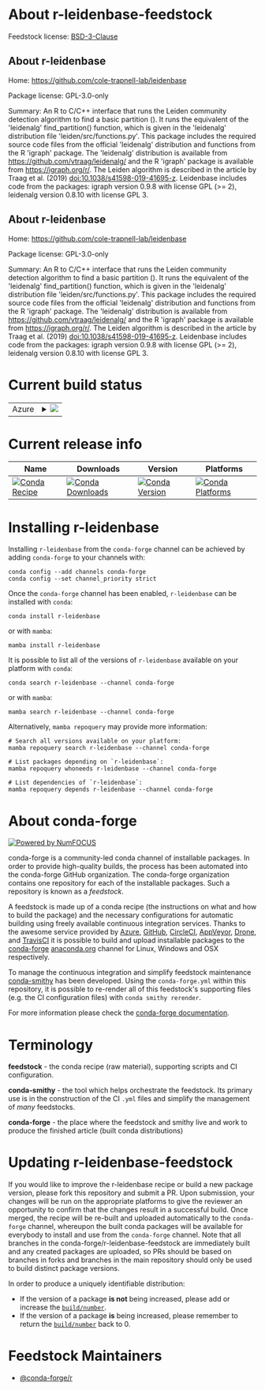 About r-leidenbase-feedstock
============================

Feedstock license: [BSD-3-Clause](https://github.com/conda-forge/r-leidenbase-feedstock/blob/main/LICENSE.txt)


About r-leidenbase
------------------

Home: https://github.com/cole-trapnell-lab/leidenbase

Package license: GPL-3.0-only

Summary: An R to C/C++ interface that runs the Leiden community detection algorithm to find a basic partition (). It runs the equivalent of the 'leidenalg' find_partition() function, which is given in the 'leidenalg' distribution file 'leiden/src/functions.py'. This package includes the required source code files from the official 'leidenalg' distribution and functions from the R 'igraph' package.  The 'leidenalg' distribution is available from <https://github.com/vtraag/leidenalg/> and the R 'igraph' package is available from <https://igraph.org/r/>. The Leiden algorithm is described in the article by Traag et al. (2019) <doi:10.1038/s41598-019-41695-z>. Leidenbase includes code from the packages: igraph version 0.9.8 with license GPL (>= 2), leidenalg version 0.8.10 with license GPL 3.

About r-leidenbase
------------------

Home: https://github.com/cole-trapnell-lab/leidenbase

Package license: GPL-3.0-only

Summary: An R to C/C++ interface that runs the Leiden community detection algorithm to find a basic partition (). It runs the equivalent of the 'leidenalg' find_partition() function, which is given in the 'leidenalg' distribution file 'leiden/src/functions.py'. This package includes the required source code files from the official 'leidenalg' distribution and functions from the R 'igraph' package.  The 'leidenalg' distribution is available from <https://github.com/vtraag/leidenalg/> and the R 'igraph' package is available from <https://igraph.org/r/>. The Leiden algorithm is described in the article by Traag et al. (2019) <doi:10.1038/s41598-019-41695-z>. Leidenbase includes code from the packages: igraph version 0.9.8 with license GPL (>= 2), leidenalg version 0.8.10 with license GPL 3.

Current build status
====================


<table>
    
  <tr>
    <td>Azure</td>
    <td>
      <details>
        <summary>
          <a href="https://dev.azure.com/conda-forge/feedstock-builds/_build/latest?definitionId=24878&branchName=main">
            <img src="https://dev.azure.com/conda-forge/feedstock-builds/_apis/build/status/r-leidenbase-feedstock?branchName=main">
          </a>
        </summary>
        <table>
          <thead><tr><th>Variant</th><th>Status</th></tr></thead>
          <tbody><tr>
              <td>linux_64_r_base4.4</td>
              <td>
                <a href="https://dev.azure.com/conda-forge/feedstock-builds/_build/latest?definitionId=24878&branchName=main">
                  <img src="https://dev.azure.com/conda-forge/feedstock-builds/_apis/build/status/r-leidenbase-feedstock?branchName=main&jobName=linux&configuration=linux%20linux_64_r_base4.4" alt="variant">
                </a>
              </td>
            </tr><tr>
              <td>linux_64_r_base4.5</td>
              <td>
                <a href="https://dev.azure.com/conda-forge/feedstock-builds/_build/latest?definitionId=24878&branchName=main">
                  <img src="https://dev.azure.com/conda-forge/feedstock-builds/_apis/build/status/r-leidenbase-feedstock?branchName=main&jobName=linux&configuration=linux%20linux_64_r_base4.5" alt="variant">
                </a>
              </td>
            </tr><tr>
              <td>linux_aarch64_r_base4.4</td>
              <td>
                <a href="https://dev.azure.com/conda-forge/feedstock-builds/_build/latest?definitionId=24878&branchName=main">
                  <img src="https://dev.azure.com/conda-forge/feedstock-builds/_apis/build/status/r-leidenbase-feedstock?branchName=main&jobName=linux&configuration=linux%20linux_aarch64_r_base4.4" alt="variant">
                </a>
              </td>
            </tr><tr>
              <td>linux_aarch64_r_base4.5</td>
              <td>
                <a href="https://dev.azure.com/conda-forge/feedstock-builds/_build/latest?definitionId=24878&branchName=main">
                  <img src="https://dev.azure.com/conda-forge/feedstock-builds/_apis/build/status/r-leidenbase-feedstock?branchName=main&jobName=linux&configuration=linux%20linux_aarch64_r_base4.5" alt="variant">
                </a>
              </td>
            </tr><tr>
              <td>linux_ppc64le_r_base4.4</td>
              <td>
                <a href="https://dev.azure.com/conda-forge/feedstock-builds/_build/latest?definitionId=24878&branchName=main">
                  <img src="https://dev.azure.com/conda-forge/feedstock-builds/_apis/build/status/r-leidenbase-feedstock?branchName=main&jobName=linux&configuration=linux%20linux_ppc64le_r_base4.4" alt="variant">
                </a>
              </td>
            </tr><tr>
              <td>linux_ppc64le_r_base4.5</td>
              <td>
                <a href="https://dev.azure.com/conda-forge/feedstock-builds/_build/latest?definitionId=24878&branchName=main">
                  <img src="https://dev.azure.com/conda-forge/feedstock-builds/_apis/build/status/r-leidenbase-feedstock?branchName=main&jobName=linux&configuration=linux%20linux_ppc64le_r_base4.5" alt="variant">
                </a>
              </td>
            </tr><tr>
              <td>osx_64_r_base4.4</td>
              <td>
                <a href="https://dev.azure.com/conda-forge/feedstock-builds/_build/latest?definitionId=24878&branchName=main">
                  <img src="https://dev.azure.com/conda-forge/feedstock-builds/_apis/build/status/r-leidenbase-feedstock?branchName=main&jobName=osx&configuration=osx%20osx_64_r_base4.4" alt="variant">
                </a>
              </td>
            </tr><tr>
              <td>osx_64_r_base4.5</td>
              <td>
                <a href="https://dev.azure.com/conda-forge/feedstock-builds/_build/latest?definitionId=24878&branchName=main">
                  <img src="https://dev.azure.com/conda-forge/feedstock-builds/_apis/build/status/r-leidenbase-feedstock?branchName=main&jobName=osx&configuration=osx%20osx_64_r_base4.5" alt="variant">
                </a>
              </td>
            </tr><tr>
              <td>osx_arm64_r_base4.4</td>
              <td>
                <a href="https://dev.azure.com/conda-forge/feedstock-builds/_build/latest?definitionId=24878&branchName=main">
                  <img src="https://dev.azure.com/conda-forge/feedstock-builds/_apis/build/status/r-leidenbase-feedstock?branchName=main&jobName=osx&configuration=osx%20osx_arm64_r_base4.4" alt="variant">
                </a>
              </td>
            </tr><tr>
              <td>osx_arm64_r_base4.5</td>
              <td>
                <a href="https://dev.azure.com/conda-forge/feedstock-builds/_build/latest?definitionId=24878&branchName=main">
                  <img src="https://dev.azure.com/conda-forge/feedstock-builds/_apis/build/status/r-leidenbase-feedstock?branchName=main&jobName=osx&configuration=osx%20osx_arm64_r_base4.5" alt="variant">
                </a>
              </td>
            </tr><tr>
              <td>win_64_r_base4.4</td>
              <td>
                <a href="https://dev.azure.com/conda-forge/feedstock-builds/_build/latest?definitionId=24878&branchName=main">
                  <img src="https://dev.azure.com/conda-forge/feedstock-builds/_apis/build/status/r-leidenbase-feedstock?branchName=main&jobName=win&configuration=win%20win_64_r_base4.4" alt="variant">
                </a>
              </td>
            </tr><tr>
              <td>win_64_r_base4.5</td>
              <td>
                <a href="https://dev.azure.com/conda-forge/feedstock-builds/_build/latest?definitionId=24878&branchName=main">
                  <img src="https://dev.azure.com/conda-forge/feedstock-builds/_apis/build/status/r-leidenbase-feedstock?branchName=main&jobName=win&configuration=win%20win_64_r_base4.5" alt="variant">
                </a>
              </td>
            </tr>
          </tbody>
        </table>
      </details>
    </td>
  </tr>
</table>

Current release info
====================

| Name | Downloads | Version | Platforms |
| --- | --- | --- | --- |
| [![Conda Recipe](https://img.shields.io/badge/recipe-r--leidenbase-green.svg)](https://anaconda.org/conda-forge/r-leidenbase) | [![Conda Downloads](https://img.shields.io/conda/dn/conda-forge/r-leidenbase.svg)](https://anaconda.org/conda-forge/r-leidenbase) | [![Conda Version](https://img.shields.io/conda/vn/conda-forge/r-leidenbase.svg)](https://anaconda.org/conda-forge/r-leidenbase) | [![Conda Platforms](https://img.shields.io/conda/pn/conda-forge/r-leidenbase.svg)](https://anaconda.org/conda-forge/r-leidenbase) |

Installing r-leidenbase
=======================

Installing `r-leidenbase` from the `conda-forge` channel can be achieved by adding `conda-forge` to your channels with:

```
conda config --add channels conda-forge
conda config --set channel_priority strict
```

Once the `conda-forge` channel has been enabled, `r-leidenbase` can be installed with `conda`:

```
conda install r-leidenbase
```

or with `mamba`:

```
mamba install r-leidenbase
```

It is possible to list all of the versions of `r-leidenbase` available on your platform with `conda`:

```
conda search r-leidenbase --channel conda-forge
```

or with `mamba`:

```
mamba search r-leidenbase --channel conda-forge
```

Alternatively, `mamba repoquery` may provide more information:

```
# Search all versions available on your platform:
mamba repoquery search r-leidenbase --channel conda-forge

# List packages depending on `r-leidenbase`:
mamba repoquery whoneeds r-leidenbase --channel conda-forge

# List dependencies of `r-leidenbase`:
mamba repoquery depends r-leidenbase --channel conda-forge
```


About conda-forge
=================

[![Powered by
NumFOCUS](https://img.shields.io/badge/powered%20by-NumFOCUS-orange.svg?style=flat&colorA=E1523D&colorB=007D8A)](https://numfocus.org)

conda-forge is a community-led conda channel of installable packages.
In order to provide high-quality builds, the process has been automated into the
conda-forge GitHub organization. The conda-forge organization contains one repository
for each of the installable packages. Such a repository is known as a *feedstock*.

A feedstock is made up of a conda recipe (the instructions on what and how to build
the package) and the necessary configurations for automatic building using freely
available continuous integration services. Thanks to the awesome service provided by
[Azure](https://azure.microsoft.com/en-us/services/devops/), [GitHub](https://github.com/),
[CircleCI](https://circleci.com/), [AppVeyor](https://www.appveyor.com/),
[Drone](https://cloud.drone.io/welcome), and [TravisCI](https://travis-ci.com/)
it is possible to build and upload installable packages to the
[conda-forge](https://anaconda.org/conda-forge) [anaconda.org](https://anaconda.org/)
channel for Linux, Windows and OSX respectively.

To manage the continuous integration and simplify feedstock maintenance
[conda-smithy](https://github.com/conda-forge/conda-smithy) has been developed.
Using the ``conda-forge.yml`` within this repository, it is possible to re-render all of
this feedstock's supporting files (e.g. the CI configuration files) with ``conda smithy rerender``.

For more information please check the [conda-forge documentation](https://conda-forge.org/docs/).

Terminology
===========

**feedstock** - the conda recipe (raw material), supporting scripts and CI configuration.

**conda-smithy** - the tool which helps orchestrate the feedstock.
                   Its primary use is in the construction of the CI ``.yml`` files
                   and simplify the management of *many* feedstocks.

**conda-forge** - the place where the feedstock and smithy live and work to
                  produce the finished article (built conda distributions)


Updating r-leidenbase-feedstock
===============================

If you would like to improve the r-leidenbase recipe or build a new
package version, please fork this repository and submit a PR. Upon submission,
your changes will be run on the appropriate platforms to give the reviewer an
opportunity to confirm that the changes result in a successful build. Once
merged, the recipe will be re-built and uploaded automatically to the
`conda-forge` channel, whereupon the built conda packages will be available for
everybody to install and use from the `conda-forge` channel.
Note that all branches in the conda-forge/r-leidenbase-feedstock are
immediately built and any created packages are uploaded, so PRs should be based
on branches in forks and branches in the main repository should only be used to
build distinct package versions.

In order to produce a uniquely identifiable distribution:
 * If the version of a package **is not** being increased, please add or increase
   the [``build/number``](https://docs.conda.io/projects/conda-build/en/latest/resources/define-metadata.html#build-number-and-string).
 * If the version of a package **is** being increased, please remember to return
   the [``build/number``](https://docs.conda.io/projects/conda-build/en/latest/resources/define-metadata.html#build-number-and-string)
   back to 0.

Feedstock Maintainers
=====================

* [@conda-forge/r](https://github.com/orgs/conda-forge/teams/r/)

